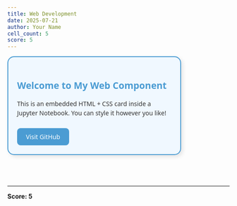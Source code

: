 ```yaml
---
title: Web Development
date: 2025-07-21
author: Your Name
cell_count: 5
score: 5
---
```


<style>
  .card {
    width: 350px;
    padding: 20px;
    background: #f0f8ff;
    border: 2px solid #4b9cd3;
    border-radius: 15px;
    font-family: 'Segoe UI', sans-serif;
    box-shadow: 4px 4px 10px rgba(0, 0, 0, 0.1);
  }

  .card h2 {
    color: #4b9cd3;
  }

  .card p {
    color: #333;
    line-height: 1.5;
  }

  .btn {
    background-color: #4b9cd3;
    color: white;
    padding: 10px 20px;
    border: none;
    border-radius: 8px;
    text-decoration: none;
    display: inline-block;
    margin-top: 10px;
    cursor: pointer;
  }

  .btn:hover {
    background-color: #357ca5;
  }
</style>

<div class="card">
  <h2>Welcome to My Web Component</h2>
  <p>This is an embedded HTML + CSS card inside a Jupyter Notebook. You can style it however you like!</p>
  <a href="https://github.com/" target="_blank" class="btn">Visit GitHub</a>
</div>



```python

```


```python

```


```python

```


```python

```


---
**Score: 5**